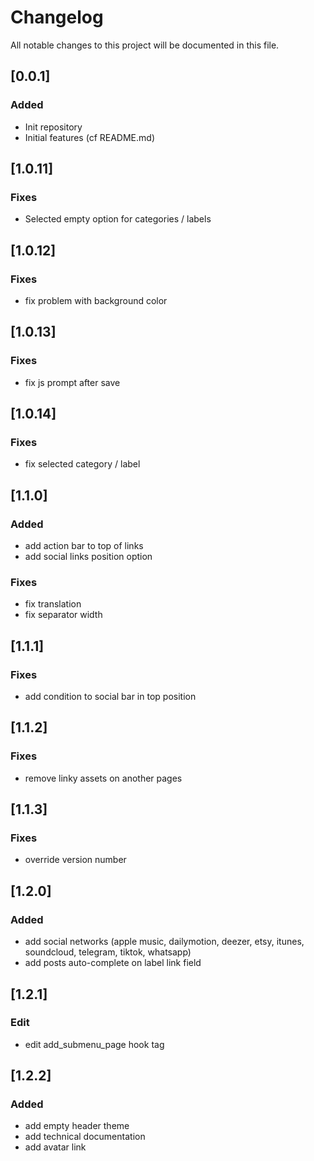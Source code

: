 # Changelog
All notable changes to this project will be documented in this file.

## [0.0.1]
### Added
- Init repository
- Initial features (cf README.md)

## [1.0.11]
### Fixes
- Selected empty option for categories / labels

## [1.0.12]
### Fixes
- fix problem with background color

## [1.0.13]
### Fixes
- fix js prompt after save

## [1.0.14]
### Fixes
- fix selected category / label

## [1.1.0]
### Added
- add action bar to top of links 
- add social links position option
### Fixes
- fix translation 
- fix separator width

## [1.1.1]
### Fixes
- add condition to social bar in top position

## [1.1.2]
### Fixes
- remove linky assets on another pages


## [1.1.3]
### Fixes
- override version number


## [1.2.0]
### Added
- add social networks (apple music, dailymotion, deezer, etsy, itunes, soundcloud, telegram, tiktok, whatsapp)
- add posts auto-complete on label link field


## [1.2.1]
### Edit
- edit add_submenu_page hook tag


## [1.2.2]
### Added
- add empty header theme
- add technical documentation
- add avatar link
